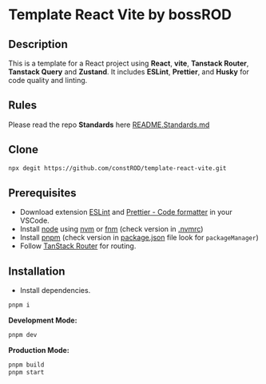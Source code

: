# Template React Vite by bossROD

## Description

This is a template for a React project using **React**, **vite**, **Tanstack Router**, **Tanstack Query** and **Zustand**. It includes **ESLint**, **Prettier**, and **Husky** for code quality and linting.

## Rules

Please read the repo **Standards** here [README.Standards.md](./README.Standards.md)

## Clone

```bash
npx degit https://github.com/constROD/template-react-vite.git
```

## Prerequisites

- Download extension [ESLint](https://marketplace.visualstudio.com/items?itemName=dbaeumer.vscode-eslint) and [Prettier - Code formatter](https://marketplace.visualstudio.com/items?itemName=esbenp.prettier-vscode) in your VSCode.
- Install [node](https://nodejs.org/en) using [nvm](https://github.com/nvm-sh/nvm) or [fnm](https://github.com/Schniz/fnm) (check version in [.nvmrc](./.nvmrc))
- Install [pnpm](https://pnpm.io/) (check version in [package.json](./package.json) file look for `packageManager`)
- Follow [TanStack Router](https://tanstack.com/router/latest/docs/framework/react/overview) for routing.

## Installation

- Install dependencies.

```bash
pnpm i
```

**Development Mode:**

```bash
pnpm dev
```

**Production Mode:**

```bash
pnpm build
pnpm start
```


